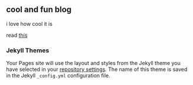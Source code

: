 ## cool and fun blog

i love how cool it is

read [this](cool-blog)

### Jekyll Themes

Your Pages site will use the layout and styles from the Jekyll theme you have selected in your [repository settings](https://github.com/Nilstrieb/nilstrieb.github.io/settings/pages). The name of this theme is saved in the Jekyll `_config.yml` configuration file.
